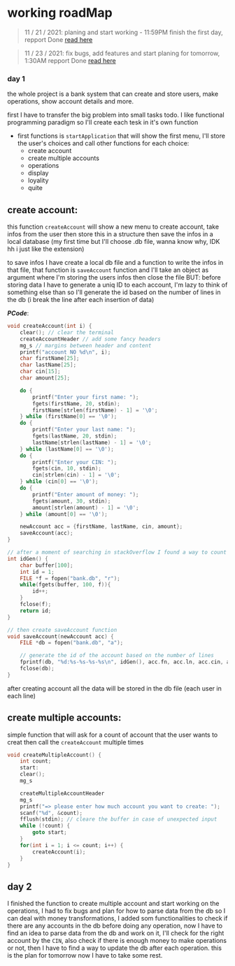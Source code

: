 # working roadMap

> 11 / 21 / 2021: planing and start working - 11:59PM finish the first day, repport Done [read here](#day-2)

> 11 / 23 / 2021: fix bugs, add features and start planing for tomorrow, 1:30AM repport Done [read here](#day-1)

### day 1

the whole project is a bank system that can create and store users, make operations, show account details and more.

first I have to transfer the big problem into small tasks todo. I like functional programming paradigm so I'll create each tesk in it's own function

- first functions is `startApplication` that will show the first menu, I'll store the user's choices and call other functions for each choice:
  - create account
  - create multiple accounts
  - operations
  - display
  - loyality
  - quite

## create account:

this function `createAccount` will show a new menu to create account, take infos from the user then store this in a structure
then save the infos in a local database (my first time but I'll choose .db file, wanna know why, IDK hh i just like the extension)

to save infos I have create a local db file and a function to write the infos in that file, that function is `saveAccount` function and I'll take an object as argument where I'm storing the users infos then close the file
BUT: before storing data I have to generate a uniq ID to each account, I'm lazy to think of something else than so I'll generate the id based on the number of lines in the db (i break the line after each insertion of data)

**_PCode_**:

```c
void createAccount(int i) {
    clear(); // clear the terminal
    createAccountHeader // add some fancy headers
    mg_s // margins between header and content
    printf("account NO %d\n", i);
    char firstName[25];
    char lastName[25];
    char cin[15];
    char amount[25];

    do {
        printf("Enter your first name: ");
        fgets(firstName, 20, stdin);
        firstName[strlen(firstName) - 1] = '\0';
    } while (firstName[0] == '\0');
    do {
        printf("Enter your last name: ");
        fgets(lastName, 20, stdin);
        lastName[strlen(lastName) - 1] = '\0';
    } while (lastName[0] == '\0');
    do {
        printf("Enter your CIN: ");
        fgets(cin, 10, stdin);
        cin[strlen(cin) - 1] = '\0';
    } while (cin[0] == '\0');
    do {
        printf("Enter amount of money: ");
        fgets(amount, 30, stdin);
        amount[strlen(amount) - 1] = '\0';
    } while (amount[0] == '\0');

    newAccount acc = {firstName, lastName, cin, amount};
    saveAccount(acc);
}

// after a moment of searching in stackOverflow I found a way to count lines of a file
int idGen() {
    char buffer[100];
    int id = 1;
    FILE *f = fopen("bank.db", "r");
    while(fgets(buffer, 100, f)){
        id++;
    }
    fclose(f);
    return id;
}

// then create saveAccount function
void saveAccount(newAccount acc) {
    FILE *db = fopen("bank.db", "a");

    // generate the id of the account based on the number of lines
    fprintf(db, "%d:%s-%s-%s-%s\n", idGen(), acc.fn, acc.ln, acc.cin, acc.amount);
    fclose(db);
}
```

after creating account all the data will be stored in the db file (each user in each line)

## create multiple accounts:

simple function that will ask for a count of account that the user wants to creat then call the `createAccount` multiple times

```c
void createMultipleAccount() {
    int count;
    start:
    clear();
    mg_s

    createMultipleAccountHeader
    mg_s
    printf("=> please enter how much account you want to create: ");
    scanf("%d", &count);
    fflush(stdin); // cleare the buffer in case of unexpected input
    while (!count) {
        goto start;
    }
    for(int i = 1; i <= count; i++) {
        createAccount(i);
    }
}
```

## day 2

I finished the function to create multiple account and start working on the operations, I had to fix bugs and plan for how to parse data from the db so I can deal with money transformations, I added som functionalities to check if there are any accounts in the db before doing any operation, now I have to find an idea to parse data from the db and work on it, I'll check for the right account by the `CIN`, also check if there is enough money to make operations or not, then I have to find a way to update the db after each operation. this is the plan for tomorrow now I have to take some rest.
